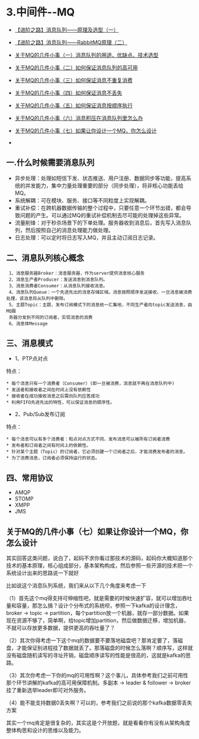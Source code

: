 # 3.中间件--MQ
* [【进阶之路】消息队列——原理及选型（一）](https://juejin.im/post/5e8e8c2be51d4546fa4525b5)
* [【进阶之路】消息队列——RabbitMQ原理（二）](https://juejin.im/post/5e916e2fe51d4546bd3501f1)

* [关于MQ的几件小事（一）消息队列的用途、优缺点、技术选型](https://juejin.im/post/5ce55db3f265da1bb27706fe)
* [关于MQ的几件小事（二）如何保证消息队列的高可用](https://juejin.im/post/5ce55e0af265da1b667bb22c)
* [关于MQ的几件小事（三）如何保证消息不重复消费](https://juejin.im/post/5ce55e9d51882521ee5fc3ff)
* [关于MQ的几件小事（四）如何保证消息不丢失](https://juejin.im/post/5ce55f0ff265da1b6a346b60)
* [关于MQ的几件小事（五）如何保证消息按顺序执行](https://juejin.im/post/5ce560195188253114078ae0)
* [关于MQ的几件小事（六）消息积压在消息队列里怎么办](https://juejin.im/post/5ce5607e518825240245bf66)
* [关于MQ的几件小事（七）如果让你设计一个MQ，你怎么设计](https://juejin.im/post/5ce561135188250bb3719a16)
* []()

## 一.什么时候需要消息队列
* 异步处理：处理如短信下发、状态推送、用户注册、数据同步等功能，提高系统的并发能力，集中力量处理重要的部分（同步处理），将非核心功能丢给MQ。
* 系统解耦：可在模块、服务、接口等不同粒度上实现解耦。
* 重试补偿：在跨机器数据传输的整个过程中，只要任意一个环节出错，都会导致问题的产生。可以通过MQ的重试补偿机制去尽可能的处理掉这些异常。
* 流量削锋：对于秒杀场景下的下单处理。服务器收到消息后，首先写入消息队列，然后按照自己的消息处理能力做处理。
* 日志处理：可以定时将日志写入MQ，并且主动订阅日志记录。

## 二、消息队列核心概念
     1、消息服务器Broker：消息服务器，作为server提供消息核心服务
     2、消息生产者Producer：发送消息到消息队列。
     3、消息消费者Consumer：从消息队列接收消息。
     4、消息队列Queue：一个先进先出的消息存储区域。消息按照顺序发送接收，一旦消息被消费处理，该消息将从队列中删除。
     5、主题Topic：主题，发布订阅模式下的消息统一汇集地，不同生产者向topic发送消息，由MQ服
     务器分发到不同的订阅者，实现消息的消费
     6、消息体Message

## 三、消息模式
  *  1、PTP点对点
   
   特点：
   
    * 每个消息只有一个消费者（Consumer）(即一旦被消费，消息就不再在消息队列中)
    * 发送者和接收者之间在时间上没有依赖性
    * 接收者在成功接收消息之后需向队列应答成功
    * 利用FIFO先进先出的特性，可以保证消息的顺序性。
   
  * 2、Pub/Sub发布订阅
   
特点：

    * 每个消息可以有多个消费者：和点对点方式不同，发布消息可以被所有订阅者消费
    * 发布者和订阅者之间有时间上的依赖性。
    * 针对某个主题（Topic）的订阅者，它必须创建一个订阅者之后，才能消费发布者的消息。
    * 为了消费消息，订阅者必须保持运行的状态。

## 四、常用协议
   * AMQP
   * STOMP
   * XMPP
   * JMS
     




## 关于MQ的几件小事（七）如果让你设计一个MQ，你怎么设计
其实回答这类问题，说白了，起码不求你看过那技术的源码，起码你大概知道那个技术的基本原理，核心组成部分，基本架构构成，然后参照一些开源的技术把一个系统设计出来的思路说一下就好

比如说这个消息队列系统，我们来从以下几个角度来考虑一下

（1）首先这个mq得支持可伸缩性吧，就是需要的时候快速扩容，就可以增加吞吐量和容量，那怎么搞？设计个分布式的系统呗，参照一下kafka的设计理念，broker -> topic -> partition，每个partition放一个机器，就存一部分数据。如果现在资源不够了，简单啊，给topic增加partition，然后做数据迁移，增加机器，不就可以存放更多数据，提供更高的吞吐量了？

（2）其次你得考虑一下这个mq的数据要不要落地磁盘吧？那肯定要了，落磁盘，才能保证别进程挂了数据就丢了。那落磁盘的时候怎么落啊？顺序写，这样就没有磁盘随机读写的寻址开销，磁盘顺序读写的性能是很高的，这就是kafka的思路。

（3）其次你考虑一下你的mq的可用性啊？这个事儿，具体参考我们之前可用性那个环节讲解的kafka的高可用保障机制。多副本 -> leader & follower -> broker挂了重新选举leader即可对外服务。

（4）能不能支持数据0丢失啊？可以的，参考我们之前说的那个kafka数据零丢失方案

其实一个mq肯定是很复杂的，其实这是个开放题，就是看看你有没有从架构角度整体构思和设计的思维以及能力。




